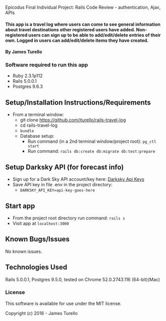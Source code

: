 Epicodus Final Individual Project: Rails Code Review - authentication, Ajax, APIs
#### This app is a travel log where users can come to see general information about travel destinations other registered users have added. Non-registered users can sign up to be able to add/edit/delete entries of their own. Logged in users can add/edit/delete items they have created.

#### By James Turello

### Software required to run this app
 * Ruby 2.3.1p112
 * Rails 5.0.0.1
 * Postgres 9.6.3

## Setup/Installation Instructions/Requirements
 * From a terminal window:
   * git clone https://github.com/jturello/rails-travel-log
   * cd rails-travel-log
   * `bundle`
   * Database setup:
     * Run command (in a 2nd terminal window/project root): `pg_ctl start`
     * Run command: `rails db:create db:migrate db:test:prepare`

## Setup Darksky API (for forecast info)
 * Sign up for a Dark Sky API account/key here: [Darksky Api Keys](https://darksky.net/dev/)
 * Save API key in file .env in the project directory:
   * `DARKSKY_API_KEY=api-key-goes-here`

## Start app

 * From the project root directory run command: `rails s`
 * Visit app at  `localhost:3000`

## Known Bugs/Issues

No known issues.

## Technologies Used

Rails 5.0.0.1, Postgres 9.5.0, tested on Chrome 52.0.2743.116 (64-bit)(Mac)

### License

This software is available for use under the MIT license.

Copyright (c) 2016 - James Turello
